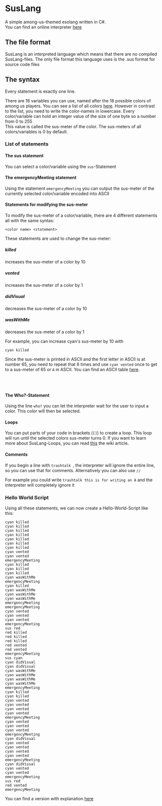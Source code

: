 # SusLang
A simple among-us-themed esolang written in C#.<br>
You can find an online interpreter [here](http://api.zenonet.de/SusLang/)

<h2>The file format</h2>

SusLang is an interpreted language which means that there are no compiled SusLang-files. 
The only file format this language uses is the .sus format for source code files

<h2>The syntax</h2>

Every statement is exactly one line.

There are 18 variables you can use, named after the 18 possible colors of among us players. You can see a list of all colors [here](https://among-us.fandom.com/wiki/Colors). However in contrast to the list, you need to write the color-names in lowercase.
Every color/variable can hold an integer value of the size of one byte so a number from 0 to 255</br>
This value is called the sus-meter of the color.
The sus-meters of all colors/variables is 0 by default.


<h3>List of statements</h3>
  
<h4>The sus statement</h4>

You can select a color/variable using the `sus`-Statement


<h4>The emergencyMeeting statement</h4>

Using the statement `emergencyMeeting` you can output the sus-meter of the currently selected color/variable encoded into ASCII


<h4>Statements for modifying the sus-meter</h4>

To modify the sus-meter of a color/variable, there are 4 different statements all with the same syntax:

```<color name> <statement>```

These statements are used to change the sus-meter:

<h5>killed</h5> increases the sus-meter of a color by 10

<h5>vented</h5> increases the sus-meter of a color by 1

<h5>didVisual</h5> decreases the sus-meter of a color by 10

<h5>wasWithMe</h5> decreases the sus-meter of a color by 1

For example, you can increase cyan's sus-meter by 10 with

```cyan killed```

Since the sus-meter is printed in ASCII and the first letter in ASCII is at number 65, you need to repeat that 6 times and 
use `cyan vented` once to get to a sus-meter of 65 or `A` in ASCII.
You can find an ASCII table [here](https://en.wikipedia.org/wiki/ASCII#Printable_characters).

<br>
<br>

<h4>The Who?-Statement</h4>

Using the line `who?` you can let the interpreter wait for the user to input a color. This color will then be selected.


<h4>Loops</h4>

You can put parts of your code in brackets (`[]`) to create a loop. This loop will run until the selected colors sus-meter turns 0.
If you want to learn more about SusLang-Loops, you can read [this](https://github.com/zenonet/SusLang/wiki/Loops) the wiki article.


<h4>Comments</h4>

If you begin a line with `trashtalk `, the interpreter will ignore the entire line, so you can use that for comments.
Alternatively you can also use `//`

For example you could write `trashtalk this is for writing an A` and the interpreter will completely ignore it


<h3>Hello World Script</h3>
Using all these statements, we can now create a Hello-World-Script like this:

```sus cyan
cyan killed
cyan killed
cyan killed
cyan killed
cyan killed
cyan killed
cyan killed
cyan vented
cyan vented
emergencyMeeting
cyan killed
cyan killed
cyan killed
cyan wasWithMe
emergencyMeeting
cyan killed
cyan wasWithMe
cyan wasWithMe
cyan wasWithMe
emergencyMeeting
emergencyMeeting
cyan vented
cyan vented
cyan vented
emergencyMeeting
sus red
red killed
red killed
red killed
red vented
red vented
emergencyMeeting
sus cyan
cyan didVisual
cyan didVisual
cyan wasWithMe
cyan wasWithMe
cyan wasWithMe
cyan wasWithMe
emergencyMeeting
cyan killed
cyan killed
cyan vented
cyan vented
cyan vented
cyan vented
emergencyMeeting
cyan vented
cyan vented
cyan vented
emergencyMeeting
cyan didVisual
cyan vented
cyan vented
cyan vented
cyan vented
emergencyMeeting
cyan didVisual
cyan vented
cyan vented
emergencyMeeting
sus red
red vented
emergencyMeeting
```
You can find a version with explanation [here](Examples/helloWorld.sus)
